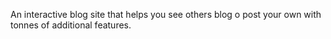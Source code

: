 An interactive blog site that helps you see others blog o post your own with tonnes of additional features.
